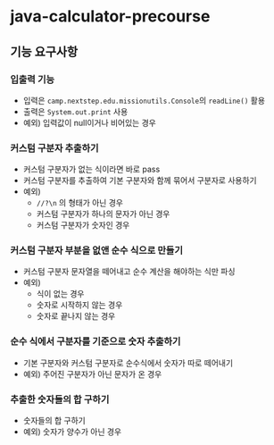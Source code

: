 # java-calculator-precourse

## 기능 요구사항

### 입출력 기능
* 입력은 `camp.nextstep.edu.missionutils.Console`의 `readLine()` 활용
* 출력은 `System.out.print` 사용
* 예외) 입력값이 null이거나 비어있는 경우

### 커스텀 구분자 추출하기
* 커스텀 구분자가 없는 식이라면 바로 pass
* 커스텀 구분자를 추출하여 기본 구분자와 함께 묶어서 구분자로 사용하기
* 예외)
    + `//?\n` 의 형태가 아닌 경우
    + 커스텀 구분자가 하나의 문자가 아닌 경우
    + 커스텀 구분자가 숫자인 경우

### 커스텀 구분자 부분을 없앤 순수 식으로 만들기
* 커스텀 구분자 문자열을 떼어내고 순수 계산을 해야하는 식만 파싱
* 예외)
    + 식이 없는 경우
    + 숫자로 시작하지 않는 경우
    + 숫자로 끝나지 않는 경우

### 순수 식에서 구분자를 기준으로 숫자 추출하기
* 기본 구분자와 커스텀 구분자로 순수식에서 숫자가 따로 떼어내기
* 예외) 주어진 구분자가 아닌 문자가 온 경우

### 추출한 숫자들의 합 구하기
* 숫자들의 합 구하기
* 예외) 숫자가 양수가 아닌 경우
